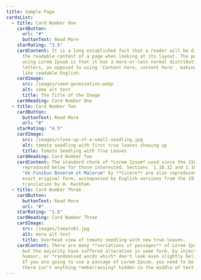 ```yaml
---
title: Sample Page
cardsList:
  - title: Card Number One
    cardButton:
      url: "#"
      buttonText: Read More
    starRating: "3.5"
    cardContent: It is a long established fact that a reader will be distracted by
      the readable content of a page when looking at its layout. The point of
      using Lorem Ipsum is that it has a more-or-less normal distribution of
      letters, as opposed to using 'Content here, content here', making it look
      like readable English.
    cardImage:
      src: /images/seed-germination.webp
      alt: some alt text
      title: The Title of the Image
    cardHeading: Card Number One
  - title: Card Number Two
    cardButton:
      buttonText: Read More
      url: "#"
    starRating: "4.5"
    cardImage:
      src: /images/close-up-of-a-small-seedling.jpg
      alt: tomato seedling with first true leaves showing up
      title: Tomato Seedling with True Leaves
    cardHeading: Card Number Two
    cardContent: The standard chunk of *Lorem Ipsum* used since the 1500s is
      reproduced below for those interested. Sections `1.10.32 and 1.10.33` from
      "de Finibus Bonorum et Malorum" by **Cicero** are also reproduced in their
      exact original form, accompanied by English versions from the 1914
      translation by H. Rackham.
  - title: Card Number Three
    cardButton:
      buttonText: Read More
      url: "#"
    starRating: "1.5"
    cardHeading: Card Number Three
    cardImage:
      src: /images/tomato02.jpg
      alt: more alt text
      title: Overhead view of tomato seedling with new true leaves.
    cardContent: There are many **variations of passages** of Lorem Ipsum available,
      but the majority have suffered alteration in some form, by injected
      humour, or *randomised words which* don't look even slightly believable.
      If you are going to use a passage of Lorem Ipsum, you need to be sure
      there isn't anything *embarrassing* hidden in the middle of text.
---
```

